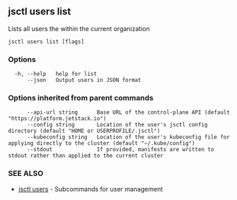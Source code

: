 ## jsctl users list

Lists all users the within the current organization

```
jsctl users list [flags]
```

### Options

```
  -h, --help   help for list
      --json   Output users in JSON format
```

### Options inherited from parent commands

```
      --api-url string      Base URL of the control-plane API (default "https://platform.jetstack.io")
      --config string       Location of the user's jsctl config directory (default "HOME or USERPROFILE/.jsctl")
      --kubeconfig string   Location of the user's kubeconfig file for applying directly to the cluster (default "~/.kube/config")
      --stdout              If provided, manifests are written to stdout rather than applied to the current cluster
```

### SEE ALSO

* [jsctl users](jsctl_users.md)	 - Subcommands for user management

